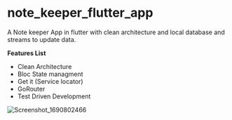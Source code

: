 # note_keeper_flutter_app

A Note keeper App in flutter with clean architecture and local database and streams to update data.



**Features List**

* Clean Architecture
* Bloc State managment
* Get it (Service locator)
* GoRouter
* Test Driven Development
  

  
![Screenshot_1690802466](https://github.com/namankk/note_keeper_flutter_app/assets/42471501/5e113395-7d84-4d70-8b6d-54f70c52ede2)

